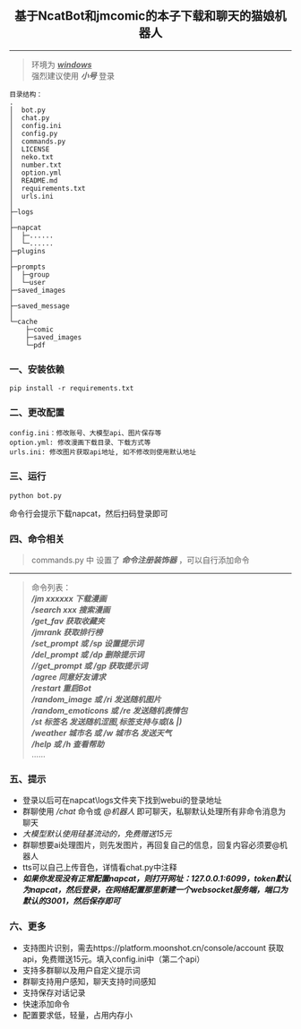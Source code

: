 <h2 style = "text-align:center;">基于NcatBot和jmcomic的本子下载和聊天的猫娘机器人</h2> 

---
>环境为 <u>___windows___</u>  
>强烈建议使用 ___小号___ 登录

```
目录结构：
.
│  bot.py
│  chat.py
│  config.ini
│  config.py
│  commands.py
│  LICENSE
│  neko.txt
│  number.txt
│  option.yml
│  README.md
│  requirements.txt
│  urls.ini
│  
├─logs
│      
├─napcat
│  ├─...... 
│  └─......
├─plugins
│
├─prompts
│  ├─group
│  └─user
├─saved_images
│      
├─saved_message
│
└─cache
    ├─comic
    ├─saved_images
    └─pdf
```        


### 一、安装依赖
```
pip install -r requirements.txt
```
### 二、更改配置
```
config.ini：修改账号、大模型api、图片保存等
option.yml: 修改漫画下载目录、下载方式等
urls.ini: 修改图片获取api地址, 如不修改则使用默认地址
```
### 三、运行
```
python bot.py
```
命令行会提示下载napcat，然后扫码登录即可

### 四、命令相关
>commands.py 中 设置了 ___命令注册装饰器___ ，可以自行添加命令    
---
>命令列表：  
>___/jm xxxxxx 下载漫画  
/search xxx 搜索漫画  
/get_fav 获取收藏夹  
/jmrank 获取排行榜  
/set_prompt 或 /sp 设置提示词  
/del_prompt 或 /dp 删除提示词  
//get_prompt 或 /gp 获取提示词  
/agree   同意好友请求  
/restart   重启Bot  
/random_image 或 /ri 发送随机图片  
/random_emoticons 或 /re 发送随机表情包  
/st 标签名 发送随机涩图,标签支持与或(& |)  
/weather 城市名 或 /w 城市名 发送天气  
/help 或 /h 查看帮助___  
……  
### 五、提示
+ 登录以后可在napcat\logs文件夹下找到webui的登录地址
+ 群聊使用 _/chat_ 命令或 _@机器人_ 即可聊天，私聊默认处理所有非命令消息为聊天 
+ _大模型默认使用硅基流动的，免费赠送15元_
+ 群聊想要ai处理图片，则先发图片，再回复自己的信息，回复内容必须要@机器人
+ tts可以自己上传音色，详情看chat.py中注释
+ ___如果你发现没有正常配置napcat，则打开网址：127.0.0.1:6099，token默认为napcat，然后登录，在网络配置那里新建一个websocket服务端，端口为默认的3001，然后保存即可___

### 六、更多  

+ 支持图片识别，需去https://platform.moonshot.cn/console/account 获取api，免费赠送15元。填入config.ini中（第二个api）
+ 支持多群聊以及用户自定义提示词
+ 群聊支持用户感知，聊天支持时间感知
+ 支持保存对话记录
+ 快速添加命令
+ 配置要求低，轻量，占用内存小


